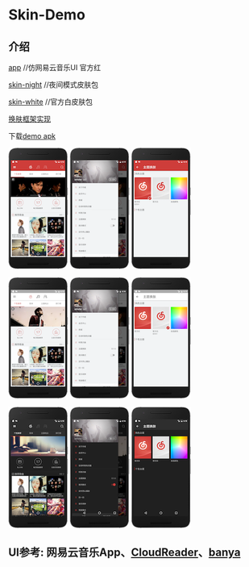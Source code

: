 # Skin-Demo

## 介绍

[app](app) //仿网易云音乐UI 官方红

[skin-night](skin-night) //夜间模式皮肤包

[skin-white](skin-white) //官方白皮肤包

[换肤框架实现](https://github.com/ximsfei/Android-skin-support)

下载[demo apk](https://github.com/ximsfei/Res/blob/master/skin-demo/app-debug.apk)

![red 1](https://github.com/ximsfei/Res/blob/master/skin-demo/red_1.png)
![red 2](https://github.com/ximsfei/Res/blob/master/skin-demo/red_2.png)
![red 3](https://github.com/ximsfei/Res/blob/master/skin-demo/red_3.png)

![white 1](https://github.com/ximsfei/Res/blob/master/skin-demo/white_1.png)
![white 2](https://github.com/ximsfei/Res/blob/master/skin-demo/white_2.png)
![white 3](https://github.com/ximsfei/Res/blob/master/skin-demo/white_3.png)

![night 1](https://github.com/ximsfei/Res/blob/master/skin-demo/night_1.png)
![night 2](https://github.com/ximsfei/Res/blob/master/skin-demo/night_2.png)
![night 3](https://github.com/ximsfei/Res/blob/master/skin-demo/night_3.png)

## UI参考: 网易云音乐App、[CloudReader](https://github.com/youlookwhat/CloudReader)、[banya](https://github.com/forezp/banya)
